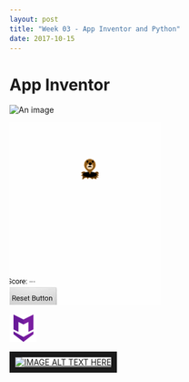 ```yaml
---
layout: post
title: "Week 03 - App Inventor and Python"
date: 2017-10-15
---
```


# App Inventor

![An image](https://github.com/Chacs/chacs.github.io/blob/master/_img/mole.gif "freaking mole")

![An image](../_img/mole.gif "freaking mole")

![alt text](https://github.com/adam-p/markdown-here/raw/master/src/common/images/icon48.png "Logo Title Text 1")

<a href="https://www.youtube.com/watch?v=oCK5oGmRtxQ" target="_blank"><img src="http://img.youtube.com/vi/oCK5oGmRtxQ/1.jpg" 
alt="IMAGE ALT TEXT HERE" width="240" height="180" border="10" /></a>